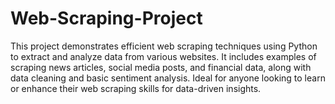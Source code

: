 # Web-Scraping-Project
This project demonstrates efficient web scraping techniques using Python to extract and analyze data from various websites. It includes examples of scraping news articles, social media posts, and financial data, along with data cleaning and basic sentiment analysis. Ideal for anyone looking to learn or enhance their web scraping skills for data-driven insights.
